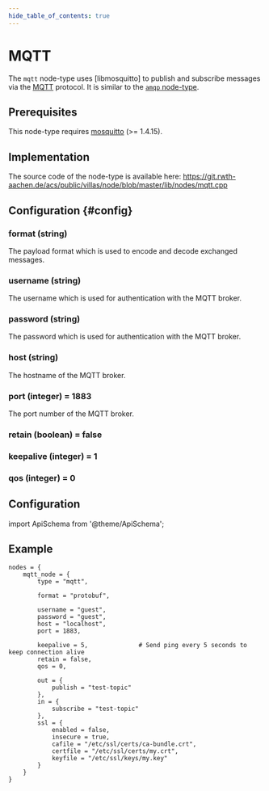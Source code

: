 ```yaml
---
hide_table_of_contents: true
---
```


# MQTT

The `mqtt` node-type uses [libmosquitto] to publish and subscribe messages via the [MQTT](http://mqtt.org) protocol. It is similar to the [`amqp` node-type](amqp.md).

## Prerequisites

This node-type requires [mosquitto](https://mosquitto.org) (>= 1.4.15).

## Implementation

The source code of the node-type is available here:
https://git.rwth-aachen.de/acs/public/villas/node/blob/master/lib/nodes/mqtt.cpp

## Configuration {#config}

### format (string)

The payload format which is used to encode and decode exchanged messages.

### username (string)

The username which is used for authentication with the MQTT broker.

### password (string)

The password which is used for authentication with the MQTT broker.

### host (string)

The hostname of the MQTT broker.

### port (integer) = 1883

The port number of the MQTT broker.

### retain (boolean) = false

### keepalive (integer) = 1

### qos (integer) = 0

## Configuration

import ApiSchema from '@theme/ApiSchema';

<ApiSchema example pointer="#/components/schemas/mqtt" />

## Example

``` url="external/node/etc/examples/nodes/mqtt.conf" title="node/etc/examples/nodes/mqtt.conf"
nodes = {
	mqtt_node = {
		type = "mqtt",
		
		format = "protobuf",
		
		username = "guest",
		password = "guest",
		host = "localhost",
		port = 1883,
		
		keepalive = 5,				# Send ping every 5 seconds to keep connection alive
		retain = false,
		qos = 0,

		out = {
			publish = "test-topic"
		},
		in = {
			subscribe = "test-topic"
		},
		ssl = {
			enabled = false,
			insecure = true,
			cafile = "/etc/ssl/certs/ca-bundle.crt",
			certfile = "/etc/ssl/certs/my.crt",
			keyfile = "/etc/ssl/keys/my.key"
		}
	}
}
```

